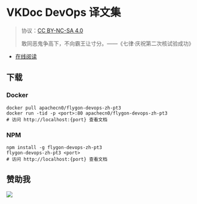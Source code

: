 # VKDoc DevOps 译文集

> 协议：[CC BY-NC-SA 4.0](http://creativecommons.org/licenses/by-nc-sa/4.0/)
> 
> 敢同恶鬼争高下，不向霸王让寸分。——《七律·庆祝第二次核试验成功》

* [在线阅读](https://vddop.flygon.net)
## 下载

### Docker

```
docker pull apachecn0/flygon-devops-zh-pt3
docker run -tid -p <port>:80 apachecn0/flygon-devops-zh-pt3
# 访问 http://localhost:{port} 查看文档
```

### NPM

```
npm install -g flygon-devops-zh-pt3
flygon-devops-zh-pt3 <port>
# 访问 http://localhost:{port} 查看文档
```

## 赞助我

![](https://img-blog.csdnimg.cn/20200112005920729.png)
